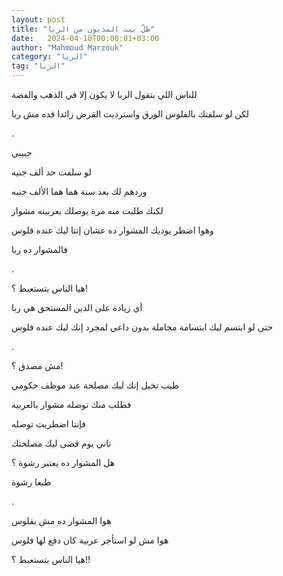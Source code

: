 ```yaml
---
layout: post
title: "ظلّ بيت المديون من الربا"
date:   2024-04-10T00:00:01+03:00
author: "Mahmoud Marzouk"
category: "الربا"
tag: "الربا"
---
```



للناس اللي بتقول الربا لا يكون إلا في الذهب
والفضة

لكن لو سلفتك بالفلوس الورق واسترديت القرض زائدا فده مش
ربا

.

حبيبي

لو سلفت حد ألف جنيه

وردهم لك بعد سنة هما هما الألف جنيه

لكنك طلبت منه مرة يوصلك بعربيته مشوار

وهوا اضطر يوديك المشوار ده عشان إنتا ليك عنده
فلوس

فالمشوار ده ربا

.

هيا الناس بتستعبط ؟!

أي زيادة على الدين المستحق هي ربا

حتى لو ابتسم ليك ابتسامة مجاملة بدون داعي لمجرد إنك ليك
عنده فلوس

.

مش مصدق ؟!

طيب تخيل إنك ليك مصلحة عند موظف حكومي

فطلب منك توصله مشوار بالعربية

فإنتا اضطريت توصله

تاني يوم قضى ليك مصلحتك

هل المشوار ده يعتبر رشوة ؟

طبعا رشوة

.

هوا المشوار ده مش بفلوس

هوا مش لو استأجر عربية كان دفع لها فلوس

هيا الناس بتستعبط ؟!!
